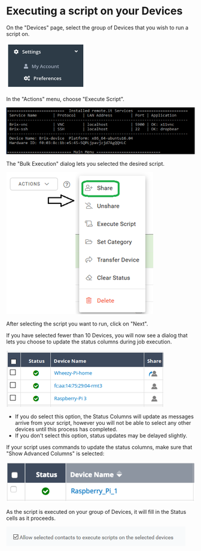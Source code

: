 # Executing a script on your Devices

On the "Devices" page, select the group of Devices that you wish to run a script on.

![](../../.gitbook/assets/image%20%28318%29.png)

In the "Actions" menu, choose "Execute Script".  

![](../../.gitbook/assets/image%20%28445%29.png)

The "Bulk Execution" dialog lets you selected the desired script.  

![](../../.gitbook/assets/image%20%28338%29.png)

After selecting the script you want to run, click on "Next".

If you have selected fewer than 10 Devices, you will now see a dialog that lets you choose to update the status columns during job execution.  

![](../../.gitbook/assets/image%20%28314%29.png)

* If you do select this option, the Status Columns will update as messages arrive from your script, however you will not be able to select any other devices until this process has completed.
* If you don't select this option, status updates may be delayed slightly.

If your script uses commands to update the status columns,  make sure that "Show Advanced Columns" is selected:

![](../../.gitbook/assets/image%20%283%29.png)

As the script is executed on your group of Devices, it will fill in the Status cells as it proceeds.

![](../../.gitbook/assets/image%20%28195%29.png)

